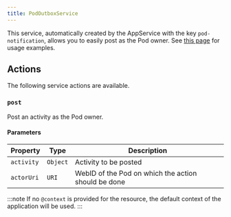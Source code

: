 ```yaml
---
title: PodOutboxService
---
```


This service, automatically created by the AppService with the key `pod-notification`, allows you to easily post as the Pod owner. See [this page](/app-framework/backend/posting-as-the-user) for usage examples.

## Actions

The following service actions are available.

### `post`

Post an activity as the Pod owner.

#### Parameters

| Property   | Type     | Description                                         |
| ---------- | -------- | --------------------------------------------------- |
| `activity` | `Object` | Activity to be posted                               |
| `actorUri` | `URI`    | WebID of the Pod on which the action should be done |

:::note
If no `@context` is provided for the resource, the default context of the application will be used.
:::
